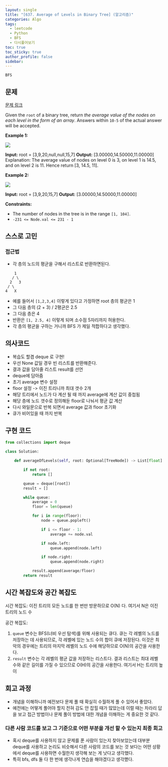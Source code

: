 ```yaml
---
layout: single
title: "[637. Average of Levels in Binary Tree] (알고리즘)"
categories: Algo
tags:
  - leetcode
  - Python
  - BFS
  - 다시풀어보기
toc: true
toc_sticky: true
author_profile: false
sidebar:
---
```

`BFS`
## 문제

[문제 링크](https://leetcode.com/problems/average-of-levels-in-binary-tree/?envType=study-plan-v2&envId=top-interview-150)

Given the `root` of a binary tree, return _the average value of the nodes on each level in the form of an array_. Answers within `10-5` of the actual answer will be accepted.

**Example 1:**

![](https://assets.leetcode.com/uploads/2021/03/09/avg1-tree.jpg)

**Input:** root = [3,9,20,null,null,15,7]
**Output:** [3.00000,14.50000,11.00000]
Explanation: The average value of nodes on level 0 is 3, on level 1 is 14.5, and on level 2 is 11.
Hence return [3, 14.5, 11].

**Example 2:**

![](https://assets.leetcode.com/uploads/2021/03/09/avg2-tree.jpg)

**Input:** root = [3,9,20,15,7]
**Output:** [3.00000,14.50000,11.00000]

**Constraints:**

- The number of nodes in the tree is in the range `[1, 104]`.
- `-231 <= Node.val <= 231 - 1`

## 스스로 고민

### 접근법

- 각 층의 노드의 평균을 구해서 리스트로 반환하면된다.

```
    1
   / \
  2   3
 / \
4   X

```

- 예를 들어서 `[1,2,3,4]` 이렇게 있다고 가정하면 root 층의 평균은 1
- 그 다음 층의 (2 + 3) / 2평균은 2.5
- 그 다음 층은 4
- 반환은 `[1, 2.5, 4]` 이렇게 되며 소수점 5자리까지 허용한다.
- 각 층의 평균을 구하는 거니까 BFS 가 제일 적합하다고 생각했다.

## 의사코드

- 복습도 할겸 deque 로 구현!
- 우선 None 값일 경우 빈 리스트를 반환해준다.
- 결과 값을 담아줄 리스트 result를 선언
- deque에 담아줌
- 초기 average 변수 설정
- floor  설정 -> 이진 트리니까 최대 갯수 2개
- 해당 트리에서 노드가 다 계산 될 때 까지 average에 계산 값이 중첩됨
- 해당 층에 노드 갯수로 정의해둔 floor로 나눠서 평균 값 계산
- 다시 와일문으로 반복 되면서 average 값과 floor 초기화
- 큐가 비어있을 때 까지 반복
## 구현 코드

```python
from collections import deque

class Solution:

    def averageOfLevels(self, root: Optional[TreeNode]) -> List[float]:

        if not root:
            return []

        queue = deque([root])
        result = []

        while queue:
            average = 0
            floor = len(queue)

            for i in range(floor):
                node = queue.popleft()

                if i <= floor - 1:
                    average += node.val

                if node.left:
                    queue.append(node.left)

                if node.right:
                    queue.append(node.right)

            result.append(average/floor)
        return result
```

## 시간 복잡도와 공간 복잡도

시간 복잡도: 이진 트리의 모든 노드를 한 번만 방문하므로 O(N) 다. 여기서 N은 이진 트리의 노드 수

공간 복잡도:

1. `queue` 변수는 BFS(너비 우선 탐색)를 위해 사용되는 큐다. 큐는 각 레벨의 노드를 저장하는 데 사용되므로, 각 레벨에 있는 노드 수의 합이 큐에 저장된다. 이것은 최악의 경우에는 트리의 마지막 레벨의 노드 수에 해당하므로 O(N)의 공간을 사용한다.
2. `result` 변수는 각 레벨의 평균 값을 저장하는 리스트다. 결과 리스트는 최대 레벨 수와 같은 길이를 가질 수 있으므로 O(H)의 공간을 사용한다. 여기서 H는 트리의 높이

## 회고 과정

- 개념을 이해하니까 예전보다 문제 풀 때 확실히 수월하게 풀 수 있어서 좋았다.
- 예전에는 어떻게 풀어야 할지 전혀 감도 안 잡힐 때가 많았는데 이럴 때는 차라리 답을 보고 접근 방법이나 문제 풀이 방법에 대한 개념을 이해하는 게 중요한 것 같다.

### 다른 사람 코드를 보고 그 기준으로 어떤 부분을 개선 할 수 있는지 최종 회고

- 혹시 deque를 사용하지 않고 문제를 푼 사람이 있는지 찾아보았는데 대부분 deque를 사용하고 논리도 비슷해서 다른 사람의 코드를 보는 것 보다는 어떤 상황에서 deque를 사용하면 수월한지 생각해 보는 게 낫다고 생각했다.
- 특히 bfs, dfs 둘 다 한 번에 생각나게 연습을 해야겠다고 생각헀다.